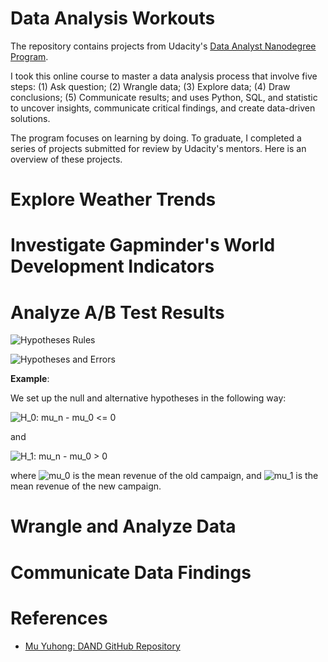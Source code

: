 # Data Analysis Workouts

The repository contains projects from Udacity's [Data Analyst Nanodegree Program](https://www.udacity.com/course/data-analyst-nanodegree--nd002).

I took this online course to master a data analysis process that involve five steps: (1) Ask question; (2) Wrangle data; (3) Explore data; (4) Draw conclusions; (5) Communicate results; and uses Python, SQL, and statistic to uncover insights, communicate critical findings, and create data-driven solutions.

The program focuses on learning by doing. To graduate, I completed a series of projects submitted for review by Udacity's mentors. Here is an overview of these projects.

# Explore Weather Trends

# Investigate Gapminder's World Development Indicators

# Analyze A/B Test Results

![Hypotheses Rules](http://www.plantuml.com/plantuml/png/PP6zZkem48LxdkBS3X3tXnO1egI_k_LgI2R4mdYyzfWeRxyJWrYXBQ94n_g-cHCVibBIuPHdI_ndnNl4SOoYFMUsR0bg6acj2sUeeCP8nNFUsE4IRptZ-F4Fyr2yNy1bQ2gC4tUI6ACKDE8zDmeA8rfI-lF2bLp8-n5PIJbFViFC4WJSTHCdoL9Iw20u9oanWnA3FmryTL5exRsknurS8wjjlJ9L-2qtJfvYj03zirx5Ap8dhvm2gRjnRJ5C8mV68CMtyEx2KB5QjTwTsrv9-xqDtlwjNpOpABcGGU6-7h8x1qY7B5V6nOLsyw3cknMszkntYmVzwbp_SDh6a1WbEtLIfLCo_VMd4xzsC2rC-ssT7JYqThrV)

![Hypotheses and Errors](http://www.plantuml.com/plantuml/png/VP31IWD138Rl-nGvQX2rLwdIWqgzUB7U2f9jOsTWp0oJhCk-lMlMoYheBVcJoVSnApMgrhVQ83onmNE1zL2o1LRMhMW62sGmzj3dgWpv5RZMiOIe7YFQK1WUfXZnga64n_orDJO8czenbApHuZlF8k437ID0t4ntxlmXekyjtyZ23QKIQ7dXjSUtl8lxA0Ste6HSnI_1oVfbSUfg8-1iAtrW0TfPHoaDdzFBx-cvNxg-fwG_xM0IEPhCF5gslpMaIya9__8Nl_YEd_r4isBPzwr-0000)

**Example**:

We set up the null and alternative hypotheses in the following way:

![H_0: mu_n - mu_0 <= 0](http://www.plantuml.com/plantuml/png/SoWkIImgoKqioU3oY3UmKiWjZSzJq0LH1WesjWe6N0wfUIaWQG00)

and

![H_1: mu_n - mu_0 > 0](http://www.plantuml.com/plantuml/png/SoWkIImgoKqioU3oY3UqKiWjZSzJq0LH1Wfs2WPS3gbvAI1P0000)

where ![mu_0](http://www.plantuml.com/plantuml/png/SoWkIImgoKqioU3ABOqtu798pKi1yG00) is the mean revenue of the old campaign, and ![mu_1](http://www.plantuml.com/plantuml/png/SoWkIImgoKqioU3ABOtFut98pKi1yG00) is the mean revenue of the new campaign.

# Wrangle and Analyze Data

# Communicate Data Findings

# References
- [Mu Yuhong: DAND GitHub Repository](https://github.com/VenessaM/DataAnalysisPython) 

